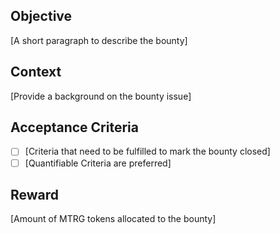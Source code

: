

## Objective
[A short paragraph to describe the bounty]

## Context
[Provide a background on the bounty issue]

## Acceptance Criteria
* [ ] [Criteria that need to be fulfilled to mark the bounty closed]
* [ ] [Quantifiable Criteria are preferred]

## Reward
[Amount of MTRG tokens allocated to the bounty]
